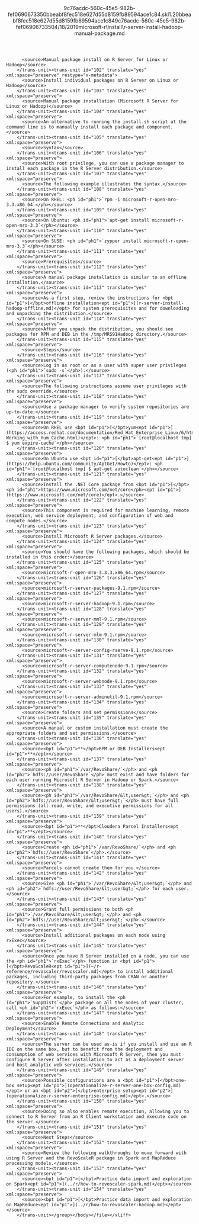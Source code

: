 <?xml version="1.0"?><xliff version="1.2" xmlns="urn:oasis:names:tc:xliff:document:1.2" xmlns:xsi="http://www.w3.org/2001/XMLSchema-instance" xsi:schemaLocation="urn:oasis:names:tc:xliff:document:1.2 xliff-core-1.2-transitional.xsd"><file datatype="xml" original="r-server-install-hadoop-manual-package.md" source-language="en-US" target-language="en-US"><header><tool tool-id="mdxliff" tool-name="mdxliff" tool-version="1.0-d1654b2" tool-company="Microsoft" /><xliffext:skl_file_name xmlns:xliffext="urn:microsoft:content:schema:xliffextensions">9c76acdc-560c-45e5-982b-fef0690673350bbeabf8fec518e627d55d8159fb89594ace1c84.skl</xliffext:skl_file_name><xliffext:version xmlns:xliffext="urn:microsoft:content:schema:xliffextensions">1.2</xliffext:version><xliffext:ms.openlocfilehash xmlns:xliffext="urn:microsoft:content:schema:xliffextensions">0bbeabf8fec518e627d55d8159fb89594ace1c84</xliffext:ms.openlocfilehash><xliffext:ms.sourcegitcommit xmlns:xliffext="urn:microsoft:content:schema:xliffextensions">9c76acdc-560c-45e5-982b-fef069067335</xliffext:ms.sourcegitcommit><xliffext:ms.lasthandoff xmlns:xliffext="urn:microsoft:content:schema:xliffextensions">04/18/2019</xliffext:ms.lasthandoff><xliffext:ms.openlocfilepath xmlns:xliffext="urn:microsoft:content:schema:xliffextensions">microsoft-r\install\r-server-install-hadoop-manual-package.md</xliffext:ms.openlocfilepath></header><body><group id="content" extype="content"><trans-unit id="101" translate="yes" xml:space="preserve" restype="x-metadata">
          <source>Manual package install on R Server for Linux or Hadoop</source>
        </trans-unit><trans-unit id="102" translate="yes" xml:space="preserve" restype="x-metadata">
          <source>Install individual packages on R Server on Linux or Hadoop</source>
        </trans-unit><trans-unit id="103" translate="yes" xml:space="preserve">
          <source>Manual package installation (Microsoft R Server for Linux or Hadoop)</source>
        </trans-unit><trans-unit id="104" translate="yes" xml:space="preserve">
          <source>An alternative to running the install.sh script at the command line is to manually install each package and component.</source>
        </trans-unit><trans-unit id="105" translate="yes" xml:space="preserve">
          <source>Syntax</source>
        </trans-unit><trans-unit id="106" translate="yes" xml:space="preserve">
          <source>With root privilege, you can use a package manager to install each package in the R Server distribution.</source>
        </trans-unit><trans-unit id="107" translate="yes" xml:space="preserve">
          <source>The following example illustrates the syntax.</source>
        </trans-unit><trans-unit id="108" translate="yes" xml:space="preserve">
          <source>On RHEL: <ph id="ph1">`rpm -i microsoft-r-open-mro-3.3.x86_64`</ph></source>
        </trans-unit><trans-unit id="109" translate="yes" xml:space="preserve">
          <source>On Ubuntu: <ph id="ph1">`apt-get install microsoft-r-open-mro-3.3`</ph></source>
        </trans-unit><trans-unit id="110" translate="yes" xml:space="preserve">
          <source>On SUSE: <ph id="ph1">`zypper install microsoft-r-open-mro-3.3`</ph></source>
        </trans-unit><trans-unit id="111" translate="yes" xml:space="preserve">
          <source>Prerequisites</source>
        </trans-unit><trans-unit id="112" translate="yes" xml:space="preserve">
          <source>A manual package installation is similar to an offline installation.</source>
        </trans-unit><trans-unit id="113" translate="yes" xml:space="preserve">
          <source>As a first step, review the instructions for <bpt id="p1">[</bpt>offline installation<ept id="p1">](r-server-install-hadoop-offline.md)</ept> for system prerequisites and for downloading and unpacking the distribution.</source>
        </trans-unit><trans-unit id="114" translate="yes" xml:space="preserve">
          <source>After you unpack the distribution, you should see packages for RPM and DEB in the /tmp/MRS91Hadoop directory.</source>
        </trans-unit><trans-unit id="115" translate="yes" xml:space="preserve">
          <source>Steps</source>
        </trans-unit><trans-unit id="116" translate="yes" xml:space="preserve">
          <source>Log in as root or as a user with super user privileges (<ph id="ph1">`sudo -s`</ph>).</source>
        </trans-unit><trans-unit id="117" translate="yes" xml:space="preserve">
          <source>The following instructions assume user privileges with the sudo override.</source>
        </trans-unit><trans-unit id="118" translate="yes" xml:space="preserve">
          <source>Use a package manager to verify system repositories are up-to-date:</source>
        </trans-unit><trans-unit id="119" translate="yes" xml:space="preserve">
          <source>On RHEL use <bpt id="p1">[</bpt>yum<ept id="p1">](https://access.redhat.com/documentation/Red_Hat_Enterprise_Linux/6/html/Deployment_Guide/sec-Working_with_Yum_Cache.html)</ept>: <ph id="ph1">`[root@localhost tmp] $ yum expire-cache`</ph></source>
        </trans-unit><trans-unit id="120" translate="yes" xml:space="preserve">
          <source>On Ubuntu use <bpt id="p1">[</bpt>apt-get<ept id="p1">](https://help.ubuntu.com/community/AptGet/Howto)</ept>: <ph id="ph1">`[root@localhost tmp] $ apt-get autoclean`</ph></source>
        </trans-unit><trans-unit id="121" translate="yes" xml:space="preserve">
          <source>Install the .NET Core package from <bpt id="p1">[</bpt><ph id="ph1">https://www.microsoft.com/net/core</ph><ept id="p1">](https://www.microsoft.com/net/core)</ept>.</source>
        </trans-unit><trans-unit id="122" translate="yes" xml:space="preserve">
          <source>This component is required for machine learning, remote execution, web service deployment, and configuration of web and compute nodes.</source>
        </trans-unit><trans-unit id="123" translate="yes" xml:space="preserve">
          <source>Install Microsoft R Server packages.</source>
        </trans-unit><trans-unit id="124" translate="yes" xml:space="preserve">
          <source>You should have the following packages, which should be installed in this order:</source>
        </trans-unit><trans-unit id="125" translate="yes" xml:space="preserve">
          <source>microsoft-r-open-mro-3.3.3.x86_64.rpm</source>
        </trans-unit><trans-unit id="126" translate="yes" xml:space="preserve">
          <source>microsoft-r-server-packages-9.1.rpm</source>
        </trans-unit><trans-unit id="127" translate="yes" xml:space="preserve">
          <source>microsoft-r-server-hadoop-9.1.rpm</source>
        </trans-unit><trans-unit id="128" translate="yes" xml:space="preserve">
          <source>microsoft-r-server-mml-9.1.rpm</source>
        </trans-unit><trans-unit id="129" translate="yes" xml:space="preserve">
          <source>microsoft-r-server-mlm-9.1.rpm</source>
        </trans-unit><trans-unit id="130" translate="yes" xml:space="preserve">
          <source>microsoft-r-server-config-rserve-9.1.rpm</source>
        </trans-unit><trans-unit id="131" translate="yes" xml:space="preserve">
          <source>microsoft-r-server-computenode-9.1.rpm</source>
        </trans-unit><trans-unit id="132" translate="yes" xml:space="preserve">
          <source>microsoft-r-server-webnode-9.1.rpm</source>
        </trans-unit><trans-unit id="133" translate="yes" xml:space="preserve">
          <source>microsoft-r-server-adminutil-9.1.rpm</source>
        </trans-unit><trans-unit id="134" translate="yes" xml:space="preserve">
          <source>Create folders and set permissions</source>
        </trans-unit><trans-unit id="135" translate="yes" xml:space="preserve">
          <source>A manual or custom installation must create the appropriate folders and set permissions.</source>
        </trans-unit><trans-unit id="136" translate="yes" xml:space="preserve">
          <source><bpt id="p1">**</bpt>RPM or DEB Installers<ept id="p1">**</ept></source>
        </trans-unit><trans-unit id="137" translate="yes" xml:space="preserve">
          <source><ph id="ph1">`/var/RevoShare/`</ph> and <ph id="ph2">`hdfs://user/RevoShare`</ph> must exist and have folders for each user running Microsoft R Server in Hadoop or Spark.</source>
        </trans-unit><trans-unit id="138" translate="yes" xml:space="preserve">
          <source><ph id="ph1">`/var/RevoShare/&lt;user&gt;`</ph> and <ph id="ph2">`hdfs://user/RevoShare/&lt;user&gt;`</ph> must have full permissions (all read, write, and executive permissions for all users).</source>
        </trans-unit><trans-unit id="139" translate="yes" xml:space="preserve">
          <source><bpt id="p1">**</bpt>Cloudera Parcel Installers<ept id="p1">**</ept></source>
        </trans-unit><trans-unit id="140" translate="yes" xml:space="preserve">
          <source>Create <ph id="ph1">`/var/RevoShare/`</ph> and <ph id="ph2">`hdfs://user/RevoShare`</ph>.</source>
        </trans-unit><trans-unit id="141" translate="yes" xml:space="preserve">
          <source>Parcels cannot create them for you.</source>
        </trans-unit><trans-unit id="142" translate="yes" xml:space="preserve">
          <source>Give <ph id="ph1">`/var/RevoShare/&lt;user&gt;`</ph> and <ph id="ph2">`hdfs://user/RevoShare/&lt;user&gt;`</ph> for each user.</source>
        </trans-unit><trans-unit id="143" translate="yes" xml:space="preserve">
          <source>Grant full permissions to both <ph id="ph1">`/var/RevoShare/&lt;user&gt;`</ph> and <ph id="ph2">`hdfs://user/RevoShare/&lt;user&gt;`</ph>.</source>
        </trans-unit><trans-unit id="144" translate="yes" xml:space="preserve">
          <source>Install additional packages on each node using rxExec</source>
        </trans-unit><trans-unit id="145" translate="yes" xml:space="preserve">
          <source>Once you have R Server installed on a node, you can use the <ph id="ph1">`rxExec`</ph> function in <bpt id="p1">[</bpt>RevoScaleR<ept id="p1">](~/r-reference/revoscaler/revoscaler.md)</ept> to install additional packages, including third-party packages from CRAN or another repository.</source>
        </trans-unit><trans-unit id="146" translate="yes" xml:space="preserve">
          <source>For example, to install the <ph id="ph1">`SuppDists`</ph> package on all the nodes of your cluster, call <ph id="ph2">`rxExec`</ph> as follows:</source>
        </trans-unit><trans-unit id="147" translate="yes" xml:space="preserve">
          <source>Enable Remote Connections and Analytic Deployment</source>
        </trans-unit><trans-unit id="148" translate="yes" xml:space="preserve">
          <source>The server can be used as-is if you install and use an R IDE on the same box, but to benefit from the deployment and consumption of web services with Microsoft R Server, then you must configure R Server after installation to act as a deployment server and host analytic web services.</source>
        </trans-unit><trans-unit id="149" translate="yes" xml:space="preserve">
          <source>Possible configurations are a <bpt id="p1">[</bpt>one-box setup<ept id="p1">](operationalize-r-server-one-box-config.md)</ept> or an <bpt id="p2">[</bpt>enterprise setup<ept id="p2">](operationalize-r-server-enterprise-config.md)</ept>.</source>
        </trans-unit><trans-unit id="150" translate="yes" xml:space="preserve">
          <source>Doing so also enables remote execution, allowing you to connect to R Server from an R Client workstation and execute code on the server.</source>
        </trans-unit><trans-unit id="151" translate="yes" xml:space="preserve">
          <source>Next Steps</source>
        </trans-unit><trans-unit id="152" translate="yes" xml:space="preserve">
          <source>Review the following walkthroughs to move forward with using R Server and the RevoScaleR package in Spark and MapReduce processing models.</source>
        </trans-unit><trans-unit id="153" translate="yes" xml:space="preserve">
          <source><bpt id="p1">[</bpt>Practice data import and exploration on Spark<ept id="p1">](../r/how-to-revoscaler-spark.md)</ept></source>
        </trans-unit><trans-unit id="154" translate="yes" xml:space="preserve">
          <source><bpt id="p1">[</bpt>Practice data import and exploration on MapReduce<ept id="p1">](../r/how-to-revoscaler-hadoop.md)</ept></source>
        </trans-unit></group></body></file></xliff>